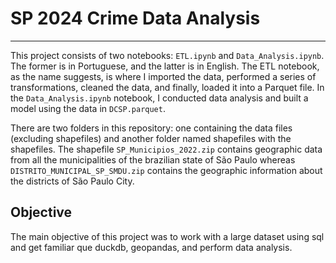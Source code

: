 # SP 2024 Crime Data Analysis

---
This project consists of two notebooks: ```ETL.ipynb``` and ```Data_Analysis.ipynb```. The former is in Portuguese, and the latter 
is in English. The ETL notebook, as the name suggests, is where I imported the data, performed a series of 
transformations, cleaned the data, and finally, loaded it into a Parquet file. In the ```Data_Analysis.ipynb``` notebook, I 
conducted data analysis and built a model using the data in ```DCSP.parquet```.   

There are two folders in this repository: one containing the data files (excluding shapefiles) and another folder named 
shapefiles with the shapefiles. The shapefile ```SP_Municipios_2022.zip``` contains geographic data from all the municipalities of 
the brazilian state of São Paulo whereas ```DISTRITO_MUNICIPAL_SP_SMDU.zip``` contains the geographic information about
the districts of São Paulo City.   

## Objective  

The main objective of this project was to work with a large dataset using sql and get familiar que duckdb, geopandas, 
and perform data analysis.
